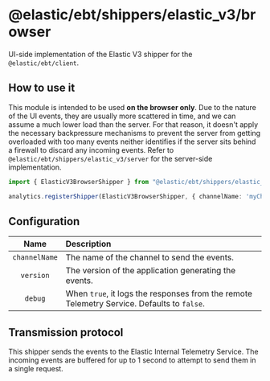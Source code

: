 # @elastic/ebt/shippers/elastic_v3/browser

UI-side implementation of the Elastic V3 shipper for the `@elastic/ebt/client`.

## How to use it

This module is intended to be used **on the browser only**. Due to the nature of the UI events, they are usually more scattered in time, and we can assume a much lower load than the server. For that reason, it doesn't apply the necessary backpressure mechanisms to prevent the server from getting overloaded with too many events neither identifies if the server sits behind a firewall to discard any incoming events. Refer to `@elastic/ebt/shippers/elastic_v3/server` for the server-side implementation.

```typescript
import { ElasticV3BrowserShipper } from "@elastic/ebt/shippers/elastic_v3/browser";

analytics.registerShipper(ElasticV3BrowserShipper, { channelName: 'myChannel', version: '1.0.0' });
```

## Configuration

|     Name      | Description                                                                                | 
|:-------------:|:-------------------------------------------------------------------------------------------| 
| `channelName` | The name of the channel to send the events.                                                |
|   `version`   | The version of the application generating the events.                                      |
|    `debug`    | When `true`, it logs the responses from the remote Telemetry Service. Defaults to `false`. |

## Transmission protocol

This shipper sends the events to the Elastic Internal Telemetry Service. The incoming events are buffered for up to 1 second to attempt to send them in a single request.

